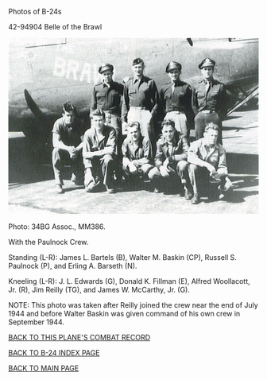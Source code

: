 
Photos of B-24s






 




42-94904 Belle of the Brawl  
  

![](42-94904.jpg)  

Photo: 34BG Assoc., MM386.  

With the Paulnock Crew.  

Standing (L-R): James L. Bartels (B), Walter M. Baskin (CP), Russell S. Paulnock (P), and Erling A. Barseth (N).  

Kneeling (L-R): J. L. Edwards (G), Donald K. Fillman (E), Alfred Woollacott, Jr. (R), Jim Reilly (TG), and James W. McCarthy, Jr. (G).  

NOTE: This photo was taken after Reilly joined the crew near the end of July 1944 and before Walter Baskin was given command of his own crew in September 1944\.
  
  

[BACK TO THIS PLANE'S COMBAT RECORD](ValorToVictory/b24s/42-94904.md)  

[BACK TO B-24 INDEX PAGE](ValorToVictory/000b24s.md)  

[BACK TO MAIN PAGE](ValorToVictory/index.html)


